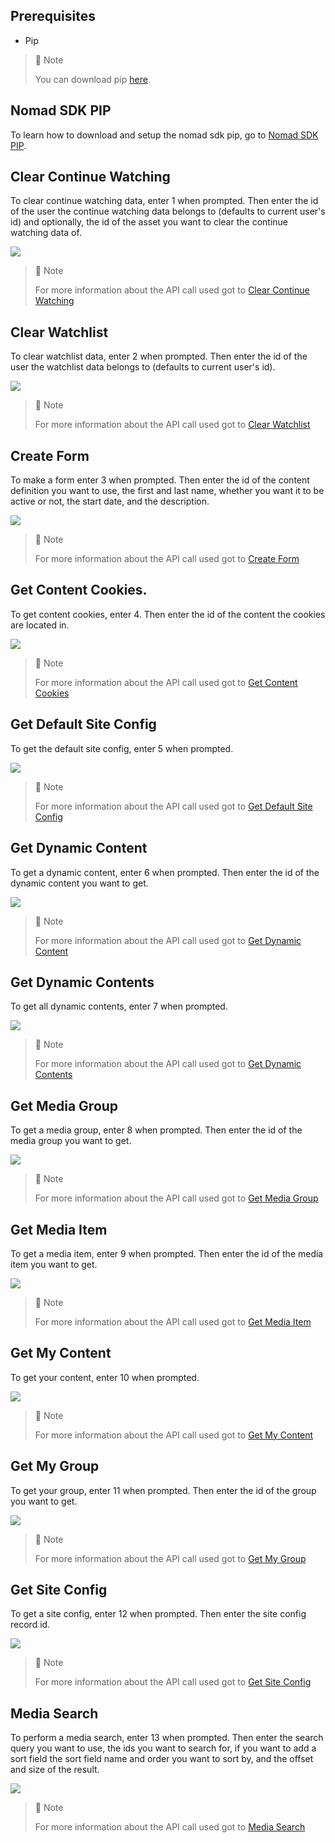## Prerequisites

- Pip

> 📘 Note
> 
> You can download pip [here](https://pip.pypa.io/en/stable/installation/).

## Nomad SDK PIP

To learn how to download and setup the nomad sdk pip, go to [Nomad SDK PIP](https://github.com/Nomad-Media/nomad-sdk/tree/main/nomad-sdk-pip).

## Clear Continue Watching

To clear continue watching data, enter 1 when prompted. Then enter the id of the user the continue watching data belongs to (defaults to current user's id) and optionally, the id of the asset you want to clear the continue watching data of.

![](images/clear-continue-watching.png)

> 📘 Note
> 
> For more information about the API call used got to [Clear Continue Watching](https://developer.nomad-cms.com/docs/clear-continue-watching)

## Clear Watchlist

To clear watchlist data, enter 2 when prompted. Then enter the id of the user the watchlist data belongs to (defaults to current user's id).

![](images/clear-watchlist.png)

> 📘 Note
> 
> For more information about the API call used got to [Clear Watchlist](https://developer.nomad-cms.com/docs/clear-watchlist)

## Create Form

To make a form enter 3 when prompted. Then enter the id of the content definition you want to use, the first and last name, whether you want it to be active or not, the start date, and the description.

![](images/create-form.png)

> 📘 Note
> 
> For more information about the API call used got to [Create Form](https://developer.nomad-cms.com/docs/create-form)

## Get Content Cookies.

To get content cookies, enter 4. Then enter the id of the content the cookies are located in.

![](images/get-content-cookies.png)

> 📘 Note
> 
> For more information about the API call used got to [Get Content Cookies](https://developer.nomad-cms.com/docs/get-content-cookies)

## Get Default Site Config

To get the default site config, enter 5 when prompted.

![](images/get-default-site-config.png)

> 📘 Note
> 
> For more information about the API call used got to [Get Default Site Config](https://developer.nomad-cms.com/docs/get-default-site-config)

## Get Dynamic Content

To get a dynamic content, enter 6 when prompted. Then enter the id of the dynamic content you want to get.

![](images/get-dynamic-content.png)

> 📘 Note
> 
> For more information about the API call used got to [Get Dynamic Content](https://developer.nomad-cms.com/docs/get-dynamic-content)

## Get Dynamic Contents

To get all dynamic contents, enter 7 when prompted.

![](images/get-dynamic-contents.png)

> 📘 Note
> 
> For more information about the API call used got to [Get Dynamic Contents](https://developer.nomad-cms.com/docs/get-dynamic-contents)

## Get Media Group

To get a media group, enter 8 when prompted. Then enter the id of the media group you want to get.

![](images/get-media-group.png)

> 📘 Note
> 
> For more information about the API call used got to [Get Media Group](https://developer.nomad-cms.com/docs/get-media-group)

## Get Media Item

To get a media item, enter 9 when prompted. Then enter the id of the media item you want to get.

![](images/get-media-item.png)

> 📘 Note
> 
> For more information about the API call used got to [Get Media Item](https://developer.nomad-cms.com/docs/get-media-item)

## Get My Content

To get your content, enter 10 when prompted.

![](images/get-my-content.png)

> 📘 Note
> 
> For more information about the API call used got to [Get My Content](https://developer.nomad-cms.com/docs/get-my-content)

## Get My Group

To get your group, enter 11 when prompted. Then enter the id of the group you want to get.

![](images/get-my-group.png)

> 📘 Note
> 
> For more information about the API call used got to [Get My Group](https://developer.nomad-cms.com/docs/get-my-group)

## Get Site Config

To get a site config, enter 12 when prompted. Then enter the site config record id. 

![](images/get-site-config.png)

> 📘 Note
> 
> For more information about the API call used got to [Get Site Config](https://developer.nomad-cms.com/docs/get-site-config)

## Media Search

To perform a media search, enter 13 when prompted. Then enter the search query you want to use, the ids you want to search for, if you want to add a sort field the sort field name and order you want to sort by, and the offset and size of the result.

![](images/media-search.png)

> 📘 Note
> 
> For more information about the API call used got to [Media Search](https://developer.nomad-cms.com/docs/media-search)